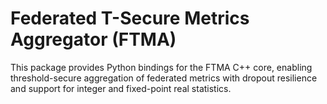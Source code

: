# Federated T-Secure Metrics Aggregator (FTMA)

This package provides Python bindings for the FTMA C++ core, enabling
threshold-secure aggregation of federated metrics with dropout resilience and
support for integer and fixed-point real statistics.
